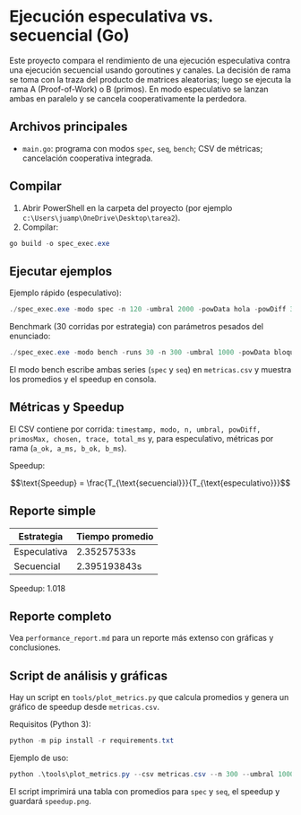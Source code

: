 # Ejecución especulativa vs. secuencial (Go)

Este proyecto compara el rendimiento de una ejecución especulativa contra una ejecución secuencial usando goroutines y canales. La decisión de rama se toma con la traza del producto de matrices aleatorias; luego se ejecuta la rama A (Proof-of-Work) o B (primos). En modo especulativo se lanzan ambas en paralelo y se cancela cooperativamente la perdedora.

## Archivos principales
- `main.go`: programa con modos `spec`, `seq`, `bench`; CSV de métricas; cancelación cooperativa integrada.

## Compilar

1) Abrir PowerShell en la carpeta del proyecto (por ejemplo `c:\Users\juamp\OneDrive\Desktop\tarea2`).
2) Compilar:

```powershell
go build -o spec_exec.exe
```

## Ejecutar ejemplos

Ejemplo rápido (especulativo):

```powershell
./spec_exec.exe -modo spec -n 120 -umbral 2000 -powData hola -powDiff 3 -primosMax 20000 -archivo metricas.csv
```

Benchmark (30 corridas por estrategia) con parámetros pesados del enunciado:

```powershell
./spec_exec.exe -modo bench -runs 30 -n 300 -umbral 1000 -powData bloque-demo -powDiff 5 -primosMax 500000 -archivo metricas.csv
```

El modo bench escribe ambas series (`spec` y `seq`) en `metricas.csv` y muestra los promedios y el speedup en consola.

## Métricas y Speedup

El CSV contiene por corrida: `timestamp, modo, n, umbral, powDiff, primosMax, chosen, trace, total_ms` y, para especulativo, métricas por rama (`a_ok, a_ms, b_ok, b_ms`).

Speedup:

$$\text{Speedup} = \frac{T_{\text{secuencial}}}{T_{\text{especulativo}}}$$

## Reporte simple

| Estrategia   | Tiempo promedio |
|--------------|------------------|
| Especulativa |   2.35257533s    |
| Secuencial   |   2.395193843s   |

Speedup: 1.018

## Reporte completo

Vea `performance_report.md` para un reporte más extenso con gráficas y conclusiones.

## Script de análisis y gráficas

Hay un script en `tools/plot_metrics.py` que calcula promedios y genera un gráfico de speedup desde `metricas.csv`.

Requisitos (Python 3):

```powershell
python -m pip install -r requirements.txt
```

Ejemplo de uso:

```powershell
python .\tools\plot_metrics.py --csv metricas.csv --n 300 --umbral 1000 --powDiff 5 --primosMax 500000 --out graficos/speedup.png
```

El script imprimirá una tabla con promedios para `spec` y `seq`, el speedup y guardará `speedup.png`.
